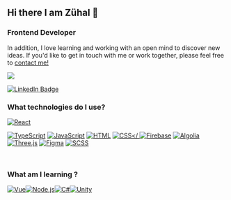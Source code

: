 ## Hi there I am Zühal 👋
### Frontend Developer



In addition, I love learning and working with an open mind to discover new ideas. If you'd like to get in touch with me or work together, please feel free to [contact me!](mailto:ixivore@gmail.com)

![](https://komarev.com/ghpvc/?username=simhoteps&color=blue)

[![LinkedIn Badge](https://img.shields.io/badge/-LinkedIn-blue?style=flat-square&logo=Linkedin&logoColor=white&link=link)](https://www.linkedin.com/in/zuhalhayatyurdakul/)


### What technologies do I use?

<div style="display: flex; flex-wrap: wrap;">
  <a href="https://reactjs.org/" target="_blank"><img src="https://img.icons8.com/color/48/000000/react-native.png" alt="React" title="React"/></a>
  
  <a href="https://www.typescriptlang.org/" target="_blank"><img src="https://img.icons8.com/color/48/000000/typescript.png" alt="TypeScript" title="TypeScript"/></a>
  <a href="https://developer.mozilla.org/en-US/docs/Web/JavaScript" target="_blank"><img src="https://img.icons8.com/color/48/000000/javascript.png" alt="JavaScript" title="JavaScript"/></a>
  <a href="https://developer.mozilla.org/en-US/docs/Web/HTML" target="_blank"><img src="https://img.icons8.com/color/48/000000/html-5.png" alt="HTML" title="HTML"/></a>
  <a href="https://developer.mozilla.org/en-US/docs/Web/CSS" target="_blank"><img src="https://img.icons8.com/color/48/000000/css3.png" alt="CSS" title="CSS"/></  <a href="https://firebase.google.com/" target="_blank"><img src="https://img.icons8.com/color/48/000000/firebase.png" alt="Firebase" title="Firebase"/></a>
  <a href="https://www.algolia.com/" target="_blank"><img src="https://img.icons8.com/windows/48/26e07f/search--v1.png" alt="Algolia" title="Algolia"/></a>
    <a href="https://threejs.org/" target="_blank"><i class="fab fa-js-square"></i><img src="https://img.shields.io/badge/-Three.js-black?style=flat-square&logo=three.js&logoColor=white" alt="Three.js"></a>
  <a href="https://www.figma.com/" target="_blank"><img src="https://img.icons8.com/fluency/50/figma.png" alt="Figma" title="Figma"/></a>
  <a href="https://sass-lang.com/" target="_blank"><img src="https://img.icons8.com/color/48/000000/sass.png" alt="SCSS" title="SCSS"/></a>
</div>

<br>

### What am I learning ?
<div style="display: flex; flex-wrap: wrap;">
  <a href="https://vuejs.org/" target="_blank"><img src="https://img.icons8.com/color/48/vue-js.png" alt="Vue" title="Vue"/></a>
  <a href="https://nodejs.org/" target="_blank"><img src="https://img.icons8.com/color/48/000000/nodejs.png" alt="Node.js" title="Node.js"/></a>
  <a href="https://docs.microsoft.com/en-us/dotnet/csharp/" target="_blank"><img src="https://img.icons8.com/color/48/000000/c-sharp-logo.png" alt="C#" title="C#"/></a>
  <a href="https://unity.com/" target="_blank"><img src="https://img.icons8.com/color/48/000000/unity.png" alt="Unity" title="Unity"/></a>
</div>
<br>

<!--
**simhoteps/simhoteps** is a ✨ _special_ ✨ repository because its `README.md` (this file) appears on your GitHub profile.

Here are some ideas to get you started:

- 🔭 I’m currently working on ...
- 🌱 I’m currently learning ...
- 👯 I’m looking to collaborate on ...
- 🤔 I’m looking for help with ...
- 💬 Ask me about ...
- 📫 How to reach me: ...
- 😄 Pronouns: ...
- ⚡ Fun fact: ...
-->
